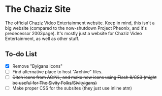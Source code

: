 # The Chaziz Site
The official Chaziz Video Entertainment website. Keep in mind, this isn't a big website (compared to the now-shutdown Project Pheonix, and it's predecessor 2003page). It's mostly just a website for Chaziz Video Entertainment, as well as other stuff.

## To-do List

- [x] Remove "Byigans Icons"
- [ ] Find alternative place to host "Archive" files.
- [ ] ~~Ditch icons from AC:NL, and make new icons using Flash 8/CS3 (might be useful for The Sivity Folks/Sivityigans)~~
- [ ] Make proper CSS for the subsites (they just use inline atm)
